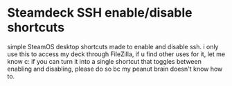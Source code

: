 # Steamdeck SSH enable/disable shortcuts
simple SteamOS desktop shortcuts made to enable and disable ssh.
i only use this to access my deck through FileZilla, if u find other uses for it, let me know c:
if you can turn it into a single shortcut that toggles between enabling and disabling, please do so bc my peanut brain doesn't know how to.
